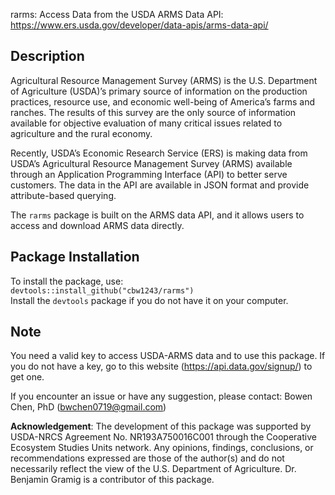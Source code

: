 rarms: Access Data from the USDA ARMS Data API: https://www.ers.usda.gov/developer/data-apis/arms-data-api/ 

## Description   
Agricultural Resource Management Survey (ARMS) is the U.S. Department of Agriculture (USDA)’s primary source of information on the production practices, resource use, and economic well-being of America’s farms and ranches. The results of this survey are the only source of information available for objective evaluation of many critical issues related to agriculture and the rural economy.

Recently, USDA’s Economic Research Service (ERS) is making data from USDA’s Agricultural Resource Management Survey (ARMS) available through an Application Programming Interface (API) to better serve customers. The data in the API are available in JSON format and provide attribute-based querying. 

The `rarms` package is built on the ARMS data API, and it allows users to access and download ARMS data directly. 

## Package Installation   
To install the package, use:    
``
devtools::install_github("cbw1243/rarms")
``   
Install the `devtools` package if you do not have it on your computer. 

## Note   
You need a valid key to access USDA-ARMS data and to use this package. If you do not have a key, go to this website (https://api.data.gov/signup/) to get one. 

If you encounter an issue or have any suggestion, please contact: Bowen Chen, PhD (bwchen0719@gmail.com)

**Acknowledgement**: The development of this package was supported by USDA-NRCS Agreement No. NR193A750016C001 through the Cooperative Ecosystem Studies Units network. Any opinions, findings, conclusions, or recommendations expressed are those of the author(s) and do not necessarily reflect the view of the U.S. Department of Agriculture. Dr. Benjamin Gramig is a contributor of this package. 

